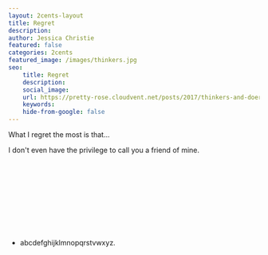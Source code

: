 ```yaml
---
layout: 2cents-layout
title: Regret
description: 
author: Jessica Christie
featured: false
categories: 2cents
featured_image: /images/thinkers.jpg
seo:
    title: Regret
    description: 
    social_image:
    url: https://pretty-rose.cloudvent.net/posts/2017/thinkers-and-doers
    keywords:
    hide-from-google: false
---
```

What I regret the most is that...

I don't even have the privilege to call you a friend of mine.

&nbsp;

&nbsp;

&nbsp;

&nbsp;

&nbsp;

- abcdefghijklmnopqrstvwxyz.

&nbsp;
